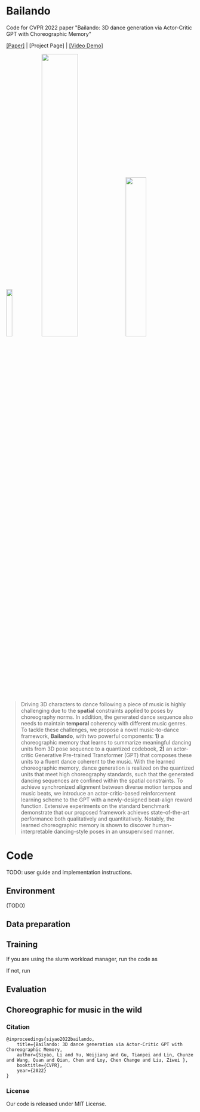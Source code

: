 # Bailando
Code for CVPR 2022 paper "Bailando: 3D dance generation via Actor-Critic GPT with Choreographic Memory"

[[Paper]](https://arxiv.org/abs/2203.13055) | [Project Page] |  [[Video Demo]](https://www.youtube.com/watch?v=YbXOcuMTzD8)

<img width=18% src="https://github.com/lisiyao21/Bailando/blob/main/gifs/dance_gif1.gif"/> <img width=44% src="https://github.com/lisiyao21/Bailando/blob/main/gifs/dance_gif2.gif"/> <img width=33% src="https://github.com/lisiyao21/Bailando/blob/main/gifs/dance_gif3.gif"/>

> Driving 3D characters to dance following a piece of music is highly challenging due to the **spatial** constraints applied to poses by choreography norms. In addition, the generated dance sequence also needs to maintain **temporal** coherency with different music genres. To tackle these challenges, we propose a novel music-to-dance framework, **Bailando**, with two powerful components: **1)** a choreographic memory that learns to summarize meaningful dancing units from 3D pose sequence to a quantized codebook, **2)** an actor-critic Generative Pre-trained Transformer (GPT) that composes these units to a fluent dance coherent to the music. With the learned choreographic memory, dance generation is
realized on the quantized units that meet high choreography standards, such that the generated dancing sequences are confined within the spatial constraints. To achieve synchronized alignment between diverse motion tempos and music beats, we introduce an actor-critic-based reinforcement learning scheme to the GPT  with a newly-designed beat-align reward function. Extensive experiments on the standard benchmark demonstrate that our proposed framework achieves state-of-the-art performance both qualitatively and quantitatively. Notably, the learned choreographic memory is shown to discover human-interpretable dancing-style poses in an unsupervised manner.

# Code

TODO: user guide and implementation instructions.

## Environment
(TODO)

## Data preparation

<!-- In our experiments, we use AIST++ for both training and evaluation. Please visit [here](https://google.github.io/aistplusplus_dataset/download.html) to download the AIST++ annotations and unzip them as './aist_plusplus_final/' folder, visit [here](https://aistdancedb.ongaaccel.jp/database_download/) to download the original all music pieces (mp3) into './aist_plusplus_final/all_musics', and finally run

to produce the features for training and test.
 -->

## Training

If you are using the slurm workload manager, run the code as



If not, run


<!-- 
### Step 1: Train pose VQ-VAE (without global velocity)




### Step 2: Train glabal velocity branch of pose VQ-VAE

### Step 3: Train motion GPT
### Step 4: Actor-Critic finetuning on target music  -->

## Evaluation
<!-- 
### 1. Generate dancing results

### 2. Dance quality evaluations
 -->
## Choreographic for music in the wild



### Citation

    @inproceedings{siyao2022bailando,
	    title={Bailando: 3D dance generation via Actor-Critic GPT with Choreographic Memory,
	    author={Siyao, Li and Yu, Weijiang and Gu, Tianpei and Lin, Chunze and Wang, Quan and Qian, Chen and Loy, Chen Change and Liu, Ziwei },
	    booktitle={CVPR},
	    year={2022}
    }

### License

Our code is released under MIT License.

